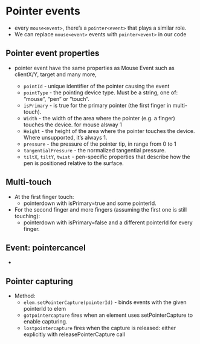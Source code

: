 # Pointer events

- every `mouse<event>`, there’s a `pointer<event>` that plays a similar role.
- We can replace `mouse<event>` events with `pointer<event>` in our code

## Pointer event properties

- pointer event have the same properties as Mouse Event such as clientX/Y, target and many more,

  - `pointId` - unique identifier of the pointer causing the event
  - `pointType` - the pointing device type. Must be a string, one of: “mouse”, “pen” or “touch”.
  - `isPrimary` - is true for the primary pointer (the first finger in multi-touch).
  - `Width` - the width of the area where the pointer (e.g. a finger) touches the device. for mouse alsway 1
  - `Height` - the height of the area where the pointer touches the device. Where unsupported, it’s always 1.
  - `pressure` - the pressure of the pointer tip, in range from 0 to 1
  - `tangentialPressure` - the normalized tangential pressure.
  - `tiltX`, `tiltY`, `twist` - pen-specific properties that describe how the pen is positioned relative to the surface.

## Multi-touch

- At the first finger touch:
  - pointerdown with isPrimary=true and some pointerId.
- For the second finger and more fingers (assuming the first one is still touching):
  - pointerdown with isPrimary=false and a different pointerId for every finger.

## Event: pointercancel

-

## Pointer capturing

- Method:
  - `elem.setPointerCapture(pointerId)` - binds events with the given pointerId to elem
  - `gotpointercapture` fires when an element uses setPointerCapture to enable capturing.
  - `lostpointercapture` fires when the capture is released: either explicitly with releasePointerCapture call
